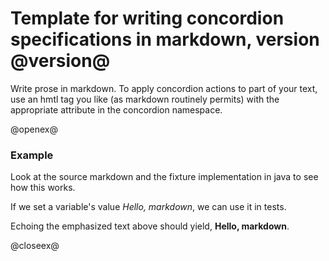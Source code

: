 # Template for writing concordion specifications in markdown, version @version@ #

Write prose in markdown.  To apply concordion actions to part of your text, use an hmtl tag you like (as markdown routinely permits) with the appropriate attribute in the concordion namespace.


@openex@

### Example ###

Look at the source markdown and the fixture implementation in java to see how this works.

If we set a variable's value <em concordion:set="#str">Hello, markdown</em>, we can use it in tests.

Echoing the emphasized text above should yield, <strong concordion:assertEquals="echo(#str)">Hello, markdown</strong>.

@closeex@
